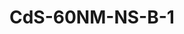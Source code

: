 <a name="material" />

# CdS-60NM-NS-B-1
<script type="application/ld+json">
  {
    "@context": "https://schema.org/",
    "@type": "ChemicalSubstance",
    "http://purl.org/dc/terms/conformsTo":
      {
        "@type": "CreativeWork",
        "@id": "https://bioschemas.org/profiles/ChemicalSubstance/0.4-RELEASE/"
      },
    "@id": "https://egonw.github.io/nanowiki/nanowiki493.html#material",
    "name": "CdS-60NM-NS-B-1",
    "sameAs": "http://127.0.0.1/mediawiki/index.php/Special:URIResolver/CdS-2D60NM-2DNS-2DB-2D1"
  }
</script>

